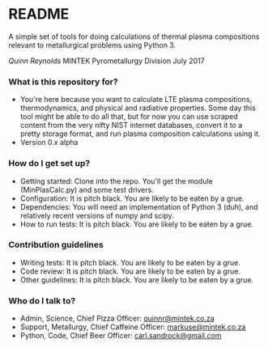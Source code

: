 # README #

A simple set of tools for doing calculations of thermal plasma compositions relevant to metallurgical problems using Python 3.

*Quinn Reynolds*
MINTEK Pyrometallurgy Division
July 2017

### What is this repository for? ###

* You're here because you want to calculate LTE plasma compositions, thermodynamics, and physical and radiative properties. Some day this tool might be able to do all that, but for now you can use scraped content from the very nifty NIST internet databases, convert it to a pretty storage format, and run plasma composition calculations using it.
* Version 0.x alpha

### How do I get set up? ###

* Getting started: Clone into the repo. You'll get the module (MinPlasCalc.py) and some test drivers.
* Configuration: It is pitch black. You are likely to be eaten by a grue.
* Dependencies: You will need an implementation of Python 3 (duh), and relatively recent versions of numpy and scipy.
* How to run tests: It is pitch black. You are likely to be eaten by a grue.

### Contribution guidelines ###

* Writing tests: It is pitch black. You are likely to be eaten by a grue.
* Code review: It is pitch black. You are likely to be eaten by a grue.
* Other guidelines: It is pitch black. You are likely to be eaten by a grue.

### Who do I talk to? ###

* Admin, Science, Chief Pizza Officer: quinnr@mintek.co.za
* Support, Metallurgy, Chief Caffeine Officer: markuse@mintek.co.za
* Python, Code, Chief Beer Officer: carl.sandrock@gmail.com